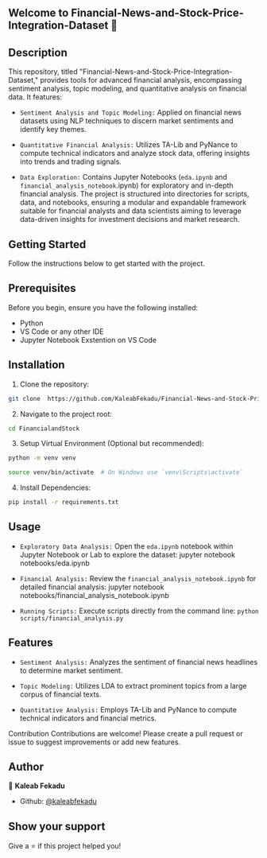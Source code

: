 ## Welcome to Financial-News-and-Stock-Price-Integration-Dataset 👋

## Description

This repository, titled "Financial-News-and-Stock-Price-Integration-Dataset," provides tools for advanced financial analysis, encompassing sentiment analysis, topic modeling, and quantitative analysis on financial data. It features:

- `Sentiment Analysis and Topic Modeling:` Applied on financial news datasets using NLP techniques to discern market sentiments and identify key themes.

- `Quantitative Financial Analysis:` Utilizes TA-Lib and PyNance to compute technical indicators and analyze stock data, offering insights into trends and trading signals.

- `Data Exploration:` Contains Jupyter Notebooks (`eda.ipynb` and `financial_analysis_notebook`.ipynb) for exploratory and in-depth financial analysis.
  The project is structured into directories for scripts, data, and notebooks, ensuring a modular and expandable framework suitable for financial analysts and data scientists aiming to leverage data-driven insights for investment decisions and market research.

## Getting Started

Follow the instructions below to get started with the project.

## Prerequisites

Before you begin, ensure you have the following installed:

- Python
- VS Code or any other IDE
- Jupyter Notebook Exstention on VS Code

## Installation

1. Clone the repository:

```bash
git clone  https://github.com/KaleabFekadu/Financial-News-and-Stock-Price-Integration-Dataset.git
```

2. Navigate to the project root:

```bash
cd FinancialandStock
```

3. Setup Virtual Environment (Optional but recommended):

```bash
python -m venv venv
```

```bash
source venv/bin/activate  # On Windows use `venv\Scripts\activate`
```

4. Install Dependencies:

```bash
pip install -r requirements.txt
```

## Usage

- `Exploratory Data Analysis:` Open the `eda.ipynb` notebook within Jupyter Notebook or Lab to explore the dataset:
  jupyter notebook notebooks/eda.ipynb

- `Financial Analysis:` Review the `financial_analysis_notebook.ipynb` for detailed financial analysis:
  jupyter notebook notebooks/financial_analysis_notebook.ipynb

- `Running Scripts:` Execute scripts directly from the command line:
  `python scripts/financial_analysis.py`

## Features

- `Sentiment Analysis:` Analyzes the sentiment of financial news headlines to determine market sentiment.

- `Topic Modeling:` Utilizes LDA to extract prominent topics from a large corpus of financial texts.

- `Quantitative Analysis:` Employs TA-Lib and PyNance to compute technical indicators and financial metrics.

Contribution
Contributions are welcome! Please create a pull request or issue to suggest improvements or add new features.

## Author

👤 **Kaleab Fekadu**

- Github: [@kaleabfekadu](https://github.com/KaleabFekadu)

## Show your support

Give a ⭐️ if this project helped you!
